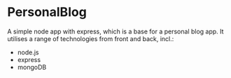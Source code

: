 # PersonalBlog
A simple node app with express, which is a base for a personal blog app.
It utilises a range of technologies from front and back, incl.:
* node.js
* express
* mongoDB
